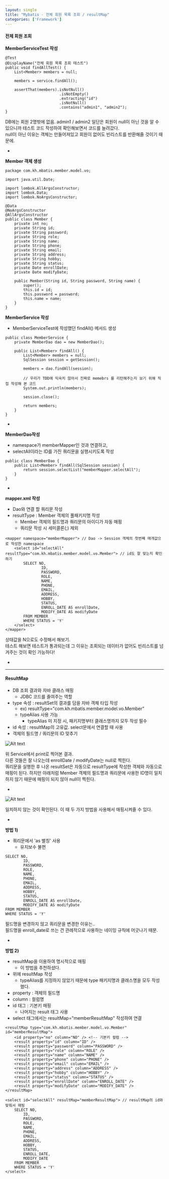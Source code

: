 ```yaml
---
layout: single
title: "Mybatis - 전체 회원 목록 조회 / resultMap"
categories: ['Framework']
---
```


#### 전체 회원 조회
**MemberServiceTest 작성**
   
```
@Test
@DisplayName("전체 회원 목록 조회 테스트")
public void findAllTest() {
	List<Member> members = null;
	
	members = service.findAll();
	
	assertThat(members).isNotNull()
						.isNotEmpty()
						.extracting("id")
						.isNotNull()
						.contains("admin1", "admin2");
}
```   
   
DB에는 회원 2명밖에 없음. admin1 / admin2
일단은 회원이 null이 아닌 것을 알 수 있으니까 테스트 코드 작성하여 확인해보면서 코드를 늘려갔다.   
null이 아닌 이유는 객체는 만들어져있고 회원이 없어도 빈리스트를 반환해줄 것이기 때문에.
   
-
   
**Member 객체 생성**
   
```
package com.kh.mbatis.member.model.vo;

import java.util.Date;

import lombok.AllArgsConstructor;
import lombok.Data;
import lombok.NoArgsConstructor;

@Data
@NoArgsConstructor
@AllArgsConstructor
public class Member {
	private int no;
	private String id;
	private String password;
	private String role;
	private String name;
	private String phone;
	private String email;
	private String address;
	private String hobby;
	private String status;
	private Date enrollDate;
	private Date modifyDate;

	public Member(String id, String password, String name) {
		super();
		this.id = id;
		this.password = password;
		this.name = name;
	}
}
```
   
**MemberService 작성**
* MemberServiceTest에 작성했던 findAll() 메서드 생성
   
```
public class MemberService {
	private MemberDao dao = new MemberDao();

	public List<Member> findAll() {
		List<Member> members = null;
		SqlSession session = getSession();
		
		members = dao.findAll(session);
		
		// 우리가 TDD에 익숙치 않아서 진짜로 memebrs 를 리턴해주는지 보기 위해 직접 작성해 본 코드
		System.out.println(members);
		
		session.close();
		
		return members;
	}
}
```
   
-
   
**MemberDao작성**
* namespace가 memberMapper인 것과 연결하고,
* selectAll이라는 ID를 가진 쿼리문을 실행시키도록 작성
   
```
public class MemberDao {
	public List<Member> findAll(SqlSession session) {
		return session.selectList("memberMapper.selectAll");
	}
}
```
   
-
   
**mapper.xml 작성**
* Dao와 연결 할 쿼리문 작성
* resultType : Member 객체의 풀패키지명 작성
	* Member 객체의 필드명과 쿼리문의 아이디가 자동 매핑
	* 쿼리문 작성 시 세미콜론(;) 제외
   
```
<mapper namespace="memberMapper"> // Dao -> Session 객체의 첫번째 매개값으로 작성한 namespace
	<select id="selectAll" resultType="com.kh.mbatis.member.model.vo.Member"> // id도 잘 맞는지 확인하기
		SELECT NO, 
				ID, 
				PASSWORD, 
				ROLE,
				NAME, 
				PHONE, 
				EMAIL, 
				ADDRESS, 
				HOBBY, 
				STATUS, 
				ENROLL_DATE AS enrollDate, 
				MODIFY_DATE AS modifyDate
		FROM MEMBER
		WHERE STATUS = 'Y'
	</select>
</mapper>
```
   
상태값을 N으로도 수정해서 해보기.   
테스트 해보면 테스트가 통과되는데 그 이유는 조회되는 데이터가 없어도 빈리스트를 넘겨주는 것이 확인 가능하다!
   
-

***

#### ResultMap
* DB 조회 결과와 자바 클래스 매핑
	* JDBC 코드를 줄여주는 역할
* type 속성 : resultSet의 결과를 담을 자바 객체 타입 작성
	* ex) resultType="com.kh.mbatis.member.model.vo.Member"
	* typeAlias 사용 가능
		* typeAlias 미 지정 시, 패키지명부터 클래스명까지 모두 작성 필수
* id 속성 : resultMap의 고유값. select문에서 연결할 때 사용
* 객체의 필드명 / 쿼리문의 ID 맞추기
   
![Alt text](/assets/images/framework/mybatis/mybatis14.jpg)   
   
위 Service에서 print로 찍어본 결과.   
다른 것들은 잘 나오는데 enrollDate / modifyDate는 null로 찍힌다.   
쿼리문을 실행한 후 나온 resultSet은 자동으로 resultType에 작성한 객체와 자동으로 매핑이 된다.
하지만 아래처럼 Member 객체의 필드명과 쿼리문에 사용한 ID명이 일치하지 않기 때문에 매핑이 되지 않아 null이 찍힌다.
   
-
   
![Alt text](/assets/images/framework/mybatis/mybatis14.jpg)   
   
일치하지 않는 것이 확인된다.
이 때 두 가지 방법을 사용해서 매핑시켜줄 수 있다.
   
-
   
**방법 1)**
* 쿼리문에서 'as 별칭' 사용
	* 유지보수 불편
   
```
SELECT NO, 
		ID, 
		PASSWORD, 
		ROLE,
		NAME, 
		PHONE, 
		EMAIL, 
		ADDRESS, 
		HOBBY, 
		STATUS, 
		ENROLL_DATE AS enrollDate, 
		MODIFY_DATE AS modifyDate
FROM MEMBER
WHERE STATUS = 'Y'
```
   
필드명을 변경하지 않고 쿼리문을 변경한 이유는..   
필드명을 enroll_date로 쓰는 건 관례적으로 사용하는 네이밍 규칙에 어긋나기 때문.
   
-
   
**방법 2)**
* resultMap을 이용하여 명시적으로 매핑
	* 이 방법을 추천하셨다.
* 위에 resultMap 작성
	* typeAlias를 지정하지 않았기 때문에 type 패키지명과 클래스명을 모두 작성했다.
* property : 객체의 필드명
* column : 컬럼명
* id 태그 : 기본키 매핑
	* 나머지는 result 태그 사용
* select 태그에서는 resultMap="memberResultMap" 작성하여 연결
   
```
<resultMap type="com.kh.mbatis.member.model.vo.Member" id="memberResultMap">
	<id property="no" column="NO" /> <!-- 기본키 컬럼 -->
	<result property="id" column="ID" />
	<result property="password" column="PASSWORD" />
	<result property="role" column="ROLE" />
	<result property="name" column="NAME" />
	<result property="phone" column="PHONE" />
	<result property="email" column="EMAIL" />
	<result property="address" column="ADDRESS" />
	<result property="hobby" column="HOBBY" />
	<result property="status" column="STATUS" />
	<result property="enrollDate" column="ENROLL_DATE" />
	<result property="modifyDate" column="MODIFY_DATE" />
</resultMap>

<select id="selectAll" resultMap="memberResultMap"> // resultMap의 id와 맞춰서 매핑
	SELECT NO, 
		ID, 
		PASSWORD, 
		ROLE,
		NAME, 
		PHONE, 
		EMAIL, 
		ADDRESS, 
		HOBBY, 
		STATUS, 
		ENROLL_DATE, 
		MODIFY_DATE
	FROM MEMBER
	WHERE STATUS = 'Y'
</select>
```
   




